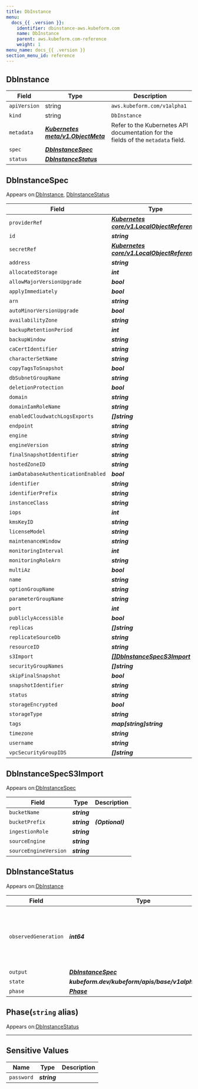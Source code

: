 ```yaml
---
title: DbInstance
menu:
  docs_{{ .version }}:
    identifier: dbinstance-aws.kubeform.com
    name: DbInstance
    parent: aws.kubeform.com-reference
    weight: 1
menu_name: docs_{{ .version }}
section_menu_id: reference
---
```


## DbInstance
| Field | Type | Description |
| ------ | ----- | ----------- |
| `apiVersion` | string | `aws.kubeform.com/v1alpha1` |
|    `kind` | string | `DbInstance` |
| `metadata` | ***[Kubernetes meta/v1.ObjectMeta](https://kubernetes.io/docs/reference/generated/kubernetes-api/v1.13/#objectmeta-v1-meta)***|Refer to the Kubernetes API documentation for the fields of the `metadata` field.|
| `spec` | ***[DbInstanceSpec](#dbinstancespec)***||
| `status` | ***[DbInstanceStatus](#dbinstancestatus)***||
## DbInstanceSpec

Appears on:[DbInstance](#dbinstance), [DbInstanceStatus](#dbinstancestatus)

| Field | Type | Description |
| ------ | ----- | ----------- |
| `providerRef` | ***[Kubernetes core/v1.LocalObjectReference](https://kubernetes.io/docs/reference/generated/kubernetes-api/v1.13/#localobjectreference-v1-core)***||
| `id` | ***string***||
| `secretRef` | ***[Kubernetes core/v1.LocalObjectReference](https://kubernetes.io/docs/reference/generated/kubernetes-api/v1.13/#localobjectreference-v1-core)***||
| `address` | ***string***| ***(Optional)*** |
| `allocatedStorage` | ***int***| ***(Optional)*** |
| `allowMajorVersionUpgrade` | ***bool***| ***(Optional)*** |
| `applyImmediately` | ***bool***| ***(Optional)*** |
| `arn` | ***string***| ***(Optional)*** |
| `autoMinorVersionUpgrade` | ***bool***| ***(Optional)*** |
| `availabilityZone` | ***string***| ***(Optional)*** |
| `backupRetentionPeriod` | ***int***| ***(Optional)*** |
| `backupWindow` | ***string***| ***(Optional)*** |
| `caCertIdentifier` | ***string***| ***(Optional)*** |
| `characterSetName` | ***string***| ***(Optional)*** |
| `copyTagsToSnapshot` | ***bool***| ***(Optional)*** |
| `dbSubnetGroupName` | ***string***| ***(Optional)*** |
| `deletionProtection` | ***bool***| ***(Optional)*** |
| `domain` | ***string***| ***(Optional)*** |
| `domainIamRoleName` | ***string***| ***(Optional)*** |
| `enabledCloudwatchLogsExports` | ***[]string***| ***(Optional)*** |
| `endpoint` | ***string***| ***(Optional)*** |
| `engine` | ***string***| ***(Optional)*** |
| `engineVersion` | ***string***| ***(Optional)*** |
| `finalSnapshotIdentifier` | ***string***| ***(Optional)*** |
| `hostedZoneID` | ***string***| ***(Optional)*** |
| `iamDatabaseAuthenticationEnabled` | ***bool***| ***(Optional)*** |
| `identifier` | ***string***| ***(Optional)*** |
| `identifierPrefix` | ***string***| ***(Optional)*** |
| `instanceClass` | ***string***||
| `iops` | ***int***| ***(Optional)*** |
| `kmsKeyID` | ***string***| ***(Optional)*** |
| `licenseModel` | ***string***| ***(Optional)*** |
| `maintenanceWindow` | ***string***| ***(Optional)*** |
| `monitoringInterval` | ***int***| ***(Optional)*** |
| `monitoringRoleArn` | ***string***| ***(Optional)*** |
| `multiAz` | ***bool***| ***(Optional)*** |
| `name` | ***string***| ***(Optional)*** |
| `optionGroupName` | ***string***| ***(Optional)*** |
| `parameterGroupName` | ***string***| ***(Optional)*** |
| `port` | ***int***| ***(Optional)*** |
| `publiclyAccessible` | ***bool***| ***(Optional)*** |
| `replicas` | ***[]string***| ***(Optional)*** |
| `replicateSourceDb` | ***string***| ***(Optional)*** |
| `resourceID` | ***string***| ***(Optional)*** |
| `s3Import` | ***[[]DbInstanceSpecS3Import](#dbinstancespecs3import)***| ***(Optional)*** |
| `securityGroupNames` | ***[]string***| ***(Optional)*** |
| `skipFinalSnapshot` | ***bool***| ***(Optional)*** |
| `snapshotIdentifier` | ***string***| ***(Optional)*** |
| `status` | ***string***| ***(Optional)*** |
| `storageEncrypted` | ***bool***| ***(Optional)*** |
| `storageType` | ***string***| ***(Optional)*** |
| `tags` | ***map[string]string***| ***(Optional)*** |
| `timezone` | ***string***| ***(Optional)*** |
| `username` | ***string***| ***(Optional)*** |
| `vpcSecurityGroupIDS` | ***[]string***| ***(Optional)*** |
## DbInstanceSpecS3Import

Appears on:[DbInstanceSpec](#dbinstancespec)

| Field | Type | Description |
| ------ | ----- | ----------- |
| `bucketName` | ***string***||
| `bucketPrefix` | ***string***| ***(Optional)*** |
| `ingestionRole` | ***string***||
| `sourceEngine` | ***string***||
| `sourceEngineVersion` | ***string***||
## DbInstanceStatus

Appears on:[DbInstance](#dbinstance)

| Field | Type | Description |
| ------ | ----- | ----------- |
| `observedGeneration` | ***int64***| ***(Optional)*** Resource generation, which is updated on mutation by the API Server.|
| `output` | ***[DbInstanceSpec](#dbinstancespec)***| ***(Optional)*** |
| `state` | ***kubeform.dev/kubeform/apis/base/v1alpha1.State***| ***(Optional)*** |
| `phase` | ***[Phase](#phase)***| ***(Optional)*** |
## Phase(`string` alias)

Appears on:[DbInstanceStatus](#dbinstancestatus)

---
## Sensitive Values
| Name | Type | Description |
|------|------|-------------|
| `password` | ***string*** ||
